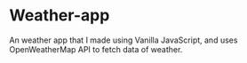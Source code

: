 # Weather-app
An weather app that I made using Vanilla JavaScript, and uses OpenWeatherMap API to fetch data of weather.
